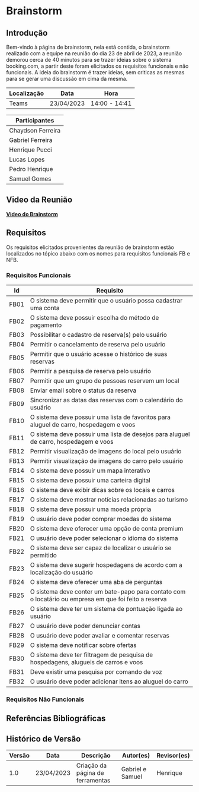 # Brainstorm

## Introdução

Bem-vindo à página de brainstorm, nela está contida, o brainstorm realizado com a equipe na reunião do dia 23 de abril de 2023, a reunião demorou cerca de 40 minutos para se trazer ideias sobre o sistema booking.com, a partir deste foram elicitados os requisitos funcionais e não funcionais. A ideia do brainstorm é trazer ideias, sem criticas as mesmas para se gerar uma discussão em cima da mesma.

| Localização | Data       | Hora          |
| ------------- | ---------- | ------------- |
| Teams         | 23/04/2023 | 14:00 - 14:41 |

| Participantes     |
| ----------------- |
| Chaydson Ferreira |
| Gabriel Ferreira  |
| Henrique Pucci    |
| Lucas Lopes       |
| Pedro Henrique    |
| Samuel Gomes      |

## Video da Reunião

**[Video do Brainstorm](https://youtu.be/_ClVvGYA8Bk)**

## Requisitos

Os requisitos elicitados provenientes da reunião de brainstorm estão localizados no tópico abaixo com os nomes para requisitos funcionais FB e NFB.

### Requisitos Funcionais

| Id   | Requisito                                                                                              |
| ---- | ------------------------------------------------------------------------------------------------------ |
| FB01 | O sistema deve permitir que o usuário possa cadastrar uma conta                                       |
| FB02 | O sistema deve possuir escolha do método de pagamento                                                 |
| FB03 | Possibilitar o cadastro de reserva(s) pelo usuário                                                    |
| FB04 | Permitir o cancelamento de reserva pelo usuário                                                       |
| FB05 | Permitir que o usuário acesse o histórico de suas reservas                                           |
| FB06 | Permitir a pesquisa de reserva pelo usuário                                                           |
| FB07 | Permitir que um grupo de pessoas reservem um local                                                     |
| FB08 | Enviar email sobre o status da reserva                                                                 |
| FB09 | Sincronizar as datas das reservas com o calendário do usuário                                        |
| FB10 | O sistema deve possuir uma lista de favoritos para aluguel de carro, hospedagem e voos                |
| FB11 | O sistema deve possuir uma lista de desejos para aluguel de carro, hospedagem e voos                   |
| FB12 | Permitir visualização de imagens do local pelo usuário                                              |
| FB13 | Permitir visualização de imagens do carro pelo usuário                                              |
| FB14 | O sistema deve possuir um mapa interativo                                                              |
| FB15 | O sistema deve possuir uma carteira digital                                                            |
| FB16 | O sistema deve exibir dicas sobre os locais e carros                                                   |
| FB17 | O sistema deve mostrar notícias relacionadas ao turismo                                               |
| FB18 | O sistema deve possuir uma moeda própria                                                              |
| FB19 | O usuário deve poder comprar moedas do sistema                                                        |
| FB20 | O sistema deve oferecer uma opção de conta premium                                                   |
| FB21 | O usuário deve poder selecionar o idioma do sistema                                                   |
| FB22 | O sistema deve ser capaz de localizar o usuário se permitido                                          |
| FB23 | O sistema deve sugerir hospedagens de acordo com a localização do usuário                           |
| FB24 | O sistema deve oferecer uma aba de perguntas                                                           |
| FB25 | O sistema deve conter um bate-papo para contato com o locatário ou empresa em que foi feito a reserva |
| FB26 | O sistema deve ter um sistema de pontuação ligada ao usuário                                        |
| FB27 | O usuário deve poder denunciar contas                                                                 |
| FB28 | O usuário deve poder avaliar e comentar reservas                                                      |
| FB29 | O sistema deve notificar sobre ofertas                                                                 |
| FB30 | O sistema deve ter filtragem de pesquisa de hospedagens, alugueis de carros e voos                     |
| FB31 | Deve existir uma pesquisa por comando de voz                                                           |
| FB32 | O usuário deve poder adicionar itens ao aluguel do carro                                              |

### Requisitos Não Funcionais

## Referências Bibliográficas

## Histórico de Versão

| Versão | Data       | Descrição                         | Autor(es)        | Revisor(es) |
| ------- | ---------- | ----------------------------------- | ---------------- | ----------- |
| 1.0     | 23/04/2023 | Criação da página de ferramentas | Gabriel e Samuel | Henrique    |
